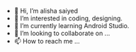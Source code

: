 - 👋 Hi, I’m alisha saiyed
- 👀 I’m interested in coding, designing.
- 🌱 I’m currently learning Android Studio.
- 💞️ I’m looking to collaborate on ...
- 📫 How to reach me ...

<!---
alishasaiyed7/alishasaiyed7 is a ✨ special ✨ repository because its `README.md` (this file) appears on your GitHub profile.
You can click the Preview link to take a look at your changes.
--->
